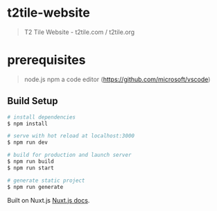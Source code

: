 # t2tile-website

> T2 Tile Website - t2tile.com / t2tile.org

# prerequisites

> node.js
> npm
> a code editor (https://github.com/microsoft/vscode)

## Build Setup

``` bash
# install dependencies
$ npm install

# serve with hot reload at localhost:3000
$ npm run dev

# build for production and launch server
$ npm run build
$ npm run start

# generate static project
$ npm run generate
```

Built on Nuxt.js [Nuxt.js docs](https://nuxtjs.org).
